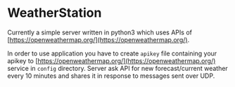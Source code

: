 # WeatherStation
Currently a simple server written in python3 which uses APIs of [https://openweathermap.org/](https://openweathermap.org/).

In order to use application you have to create `apikey` file containing your apikey to [https://openweathermap.org/](https://openweathermap.org/) service in `config` directory.
Server ask API for new forecast/current weather every 10 minutes and shares it in response to messages sent over UDP.
